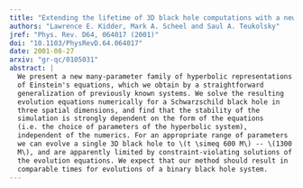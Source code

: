 ```yaml
---
title: "Extending the lifetime of 3D black hole computations with a new hyperbolic system of evolution equations"
authors: "Lawrence E. Kidder, Mark A. Scheel and Saul A. Teukolsky"
jref: "Phys. Rev. D64, 064017 (2001)"
doi: "10.1103/PhysRevD.64.064017"
date: 2001-08-27
arxiv: "gr-qc/0105031"
abstract: |
  We present a new many-parameter family of hyperbolic representations
  of Einstein's equations, which we obtain by a straightforward
  generalization of previously known systems. We solve the resulting
  evolution equations numerically for a Schwarzschild black hole in
  three spatial dimensions, and find that the stability of the
  simulation is strongly dependent on the form of the equations
  (i.e. the choice of parameters of the hyperbolic system),
  independent of the numerics. For an appropriate range of parameters
  we can evolve a single 3D black hole to \(t \simeq 600 M\) -- \(1300
  M\), and are apparently limited by constraint-violating solutions of
  the evolution equations. We expect that our method should result in
  comparable times for evolutions of a binary black hole system.
---
```


